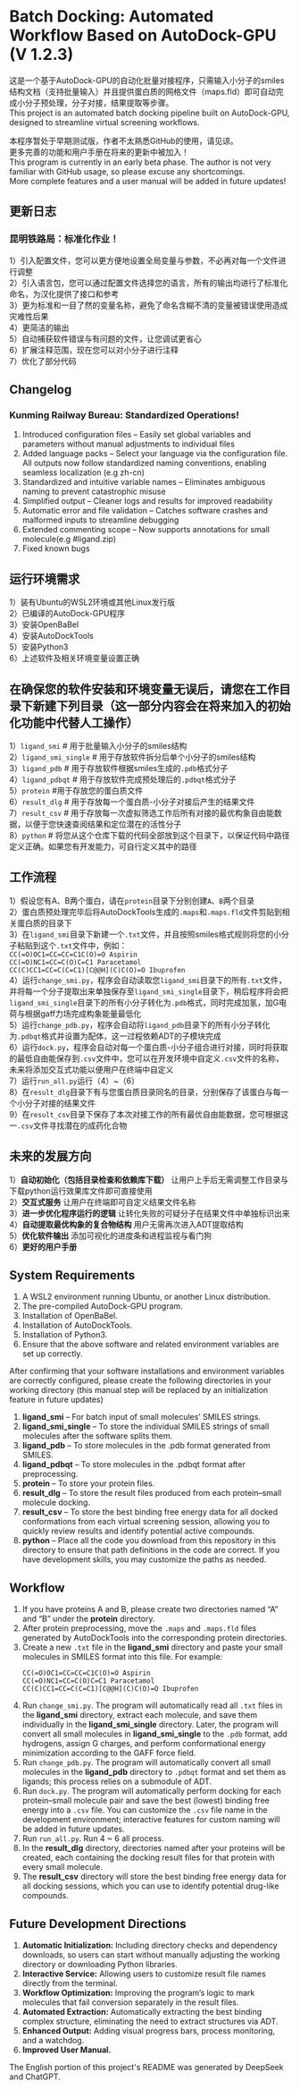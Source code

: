 # Batch Docking: Automated Workflow Based on AutoDock-GPU (V 1.2.3)
这是一个基于AutoDock-GPU的自动化批量对接程序，只需输入小分子的smiles结构文档（支持批量输入）并且提供蛋白质的网格文件（maps.fld）即可自动完成小分子预处理，分子对接，结果提取等步骤。<br>
This project is an automated batch docking pipeline built on AutoDock-GPU, designed to streamline virtual screening workflows.<br>

本程序暂处于早期测试版，作者不太熟悉GitHub的使用，请见谅。<br>
更多完善的功能和用户手册在将来的更新中被加入！<br>
This program is currently in an early beta phase. The author is not very familiar with GitHub usage, so please excuse any shortcomings.<br>
More complete features and a user manual will be added in future updates!<br>

## 更新日志
### 昆明铁路局：标准化作业！
1）引入配置文件，您可以更方便地设置全局变量与参数，不必再对每一个文件进行调整<br>
2）引入语言包，您可以通过配置文件选择您的语言，所有的输出均进行了标准化命名，为汉化提供了接口和参考<br>
3）更为标准和一目了然的变量名称，避免了命名含糊不清的变量被错误使用造成灾难性后果<br>
4）更简洁的输出<br>
5）自动捕获软件错误与有问题的文件，让您调试更省心<br>
6）扩展注释范围，现在您可以对小分子进行注释<br>
7）优化了部分代码<br>

## Changelog<br>
### Kunming Railway Bureau: Standardized Operations!
1. Introduced configuration files – Easily set global variables and parameters without manual adjustments to individual files<br>
2. Added language packs – Select your language via the configuration file. All outputs now follow standardized naming conventions, enabling seamless localization (e.g zh-cn)<br>
3. Standardized and intuitive variable names – Eliminates ambiguous naming to prevent catastrophic misuse<br>
4. Simplified output – Cleaner logs and results for improved readability<br>
5. Automatic error and file validation – Catches software crashes and malformed inputs to streamline debugging<br>
6. Extended commenting scope – Now supports annotations for small molecule(e.g #ligand.zip)<br>
7. Fixed known bugs<br>

## 运行环境需求
1）装有Ubuntu的WSL2环境或其他Linux发行版<br>
2）已编译的AutoDock-GPU程序<br>
3）安装OpenBaBel<br>
4）安装AutoDockTools<br>
5）安装Python3<br>
6）上述软件及相关环境变量设置正确<br>

## 在确保您的软件安装和环境变量无误后，请您在工作目录下新建下列目录（这一部分内容会在将来加入的初始化功能中代替人工操作）
1）`ligand_smi` # 用于批量输入小分子的smiles结构<br>
2）`ligand_smi_single` # 用于存放软件拆分后单个小分子的smiles结构<br>
3）`ligand_pdb` # 用于存放软件根据smiles生成的`.pdb`格式分子<br>
4）`ligand_pdbqt` # 用于存放软件完成预处理后的`.pdbqt`格式分子<br>
5）`protein` #用于存放您的蛋白质文件<br>
6）`result_dlg` # 用于存放每一个蛋白质-小分子对接后产生的结果文件<br>
7）`result_csv` # 用于存放每一次虚拟筛选工作后所有对接的最优构象自由能数据，以便于您快速查阅结果和定位潜在的活性分子<br>
8）`python` # 将您从这个仓库下载的代码全部放到这个目录下，以保证代码中路径定义正确。如果您有开发能力，可自行定义其中的路径<br>

## 工作流程
1）假设您有A、B两个蛋白，请在`protein`目录下分别创建`A`、`B`两个目录<br>
2）蛋白质预处理完毕后将AutoDockTools生成的`.maps`和`.maps.fld`文件剪贴到相关蛋白质的目录下<br>
3）在`ligand_smi`目录下新建一个`.txt`文件，并且按照smiles格式规则将您的小分子粘贴到这个`.txt`文件中，例如： <br>
    ```
    CC(=O)OC1=CC=CC=C1C(O)=O Aspirin
    ```<br>
    ```
    CC(=O)NC1=CC=C(O)C=C1 Paracetamol
    ```<br>
    ```
    CC(C)CC1=CC=C(C=C1)[C@@H](C)C(O)=O Ibuprofen
    ```<br>
4）运行`change_smi.py`，程序会自动读取您`ligand_smi`目录下的所有`.txt`文件，并将每一个分子提取出来单独保存至`ligand_smi_single`目录下，稍后程序将会把`ligand_smi_single`目录下的所有小分子转化为`.pdb`格式，同时完成加氢，加G电荷与根据gaff力场完成构象能量最低化 <br>
5）运行`change_pdb.py`，程序会自动将`ligand_pdb`目录下的所有小分子转化为`.pdbqt`格式并设置为配体，这一过程依赖ADT的子模块完成<br>
6）运行`dock.py`，程序会自动对每一个蛋白质-小分子组合进行对接，同时将获取的最低自由能保存到`.csv`文件中，您可以在开发环境中自定义`.csv`文件的名称，未来将添加交互式功能以便用户在终端中自定义<br>
7）运行`run_all.py`运行（4）~（6）<br>
8）在`result_dlg`目录下有与您蛋白质目录同名的目录，分别保存了该蛋白与每一个小分子对接的结果文件<br>
9）在`result_csv`目录下保存了本次对接工作的所有最优自由能数据，您可根据这一`.csv`文件寻找潜在的成药化合物<br>

## 未来的发展方向
1）**自动初始化（包括目录检查和依赖库下载）** 让用户上手后无需调整工作目录与下载python运行效果库文件即可直接使用<br>
2）**交互式服务** 让用户在终端即可自定义结果文件名称<br>
3）**进一步优化程序运行的逻辑** 让转化失败的可疑分子在结果文件中单独标识出来<br>
4）**自动提取最优构象的复合物结构** 用户无需再次进入ADT提取结构<br>
5）**优化软件输出** 添加可视化的进度条和进程监视与看门狗<br>
6）**更好的用户手册**<br>

## System Requirements
1. A WSL2 environment running Ubuntu, or another Linux distribution.<br>
2. The pre-compiled AutoDock-GPU program.<br>
3. Installation of OpenBaBel.<br>
4. Installation of AutoDockTools.<br>
5. Installation of Python3.<br>
6. Ensure that the above software and related environment variables are set up correctly.<br>

After confirming that your software installations and environment variables are correctly configured, please create the following directories in your working directory (this manual step will be replaced by an initialization feature in future updates)<br>

1. **ligand_smi** – For batch input of small molecules’ SMILES strings.<br>
2. **ligand_smi_single** – To store the individual SMILES strings of small molecules after the software splits them.<br>
3. **ligand_pdb** – To store molecules in the .pdb format generated from SMILES.<br>
4. **ligand_pdbqt** – To store molecules in the .pdbqt format after preprocessing.<br>
5. **protein** – To store your protein files.<br>
6. **result_dlg** – To store the result files produced from each protein–small molecule docking.<br>
7. **result_csv** – To store the best binding free energy data for all docked conformations from each virtual screening session, allowing you to quickly review results and identify potential active compounds.<br>
8. **python** – Place all the code you download from this repository in this directory to ensure that path definitions in the code are correct. If you have development skills, you may customize the paths as needed.<br>

## Workflow
1. If you have proteins A and B, please create two directories named “A” and “B” under the **protein** directory.<br>
2. After protein preprocessing, move the `.maps` and `.maps.fld` files generated by AutoDockTools into the corresponding protein directories.<br>
3. Create a new `.txt` file in the **ligand_smi** directory and paste your small molecules in SMILES format into this file. For example:<br>
    ```
    CC(=O)OC1=CC=CC=C1C(O)=O Aspirin
    CC(=O)NC1=CC=C(O)C=C1 Paracetamol
    CC(C)CC1=CC=C(C=C1)[C@@H](C)C(O)=O Ibuprofen
    ```
4. Run `change_smi.py`. The program will automatically read all `.txt` files in the **ligand_smi** directory, extract each molecule, and save them individually in the **ligand_smi_single** directory. Later, the program will convert all small molecules in **ligand_smi_single** to the `.pdb` format, add hydrogens, assign G charges, and perform conformational energy minimization according to the GAFF force field.<br>
5. Run `change_pdb.py`. The program will automatically convert all small molecules in the **ligand_pdb** directory to `.pdbqt` format and set them as ligands; this process relies on a submodule of ADT.<br>
6. Run `dock.py`. The program will automatically perform docking for each protein–small molecule pair and save the best (lowest) binding free energy into a `.csv` file. You can customize the `.csv` file name in the development environment; interactive features for custom naming will be added in future updates.<br>
7. Run `run_all.py`. Run 4 ~ 6 all process.<br>
8. In the **result_dlg** directory, directories named after your proteins will be created, each containing the docking result files for that protein with every small molecule.<br>
9. The **result_csv** directory will store the best binding free energy data for all docking sessions, which you can use to identify potential drug-like compounds.<br>

## Future Development Directions
1. **Automatic Initialization:** Including directory checks and dependency downloads, so users can start without manually adjusting the working directory or downloading Python libraries.<br>
2. **Interactive Service:** Allowing users to customize result file names directly from the terminal.<br>
3. **Workflow Optimization:** Improving the program’s logic to mark molecules that fail conversion separately in the result files.<br>
4. **Automated Extraction:** Automatically extracting the best binding complex structure, eliminating the need to extract structures via ADT.<br>
5. **Enhanced Output:** Adding visual progress bars, process monitoring, and a watchdog.<br>
6. **Improved User Manual.**<br>

The English portion of this project's README was generated by DeepSeek and ChatGPT.







